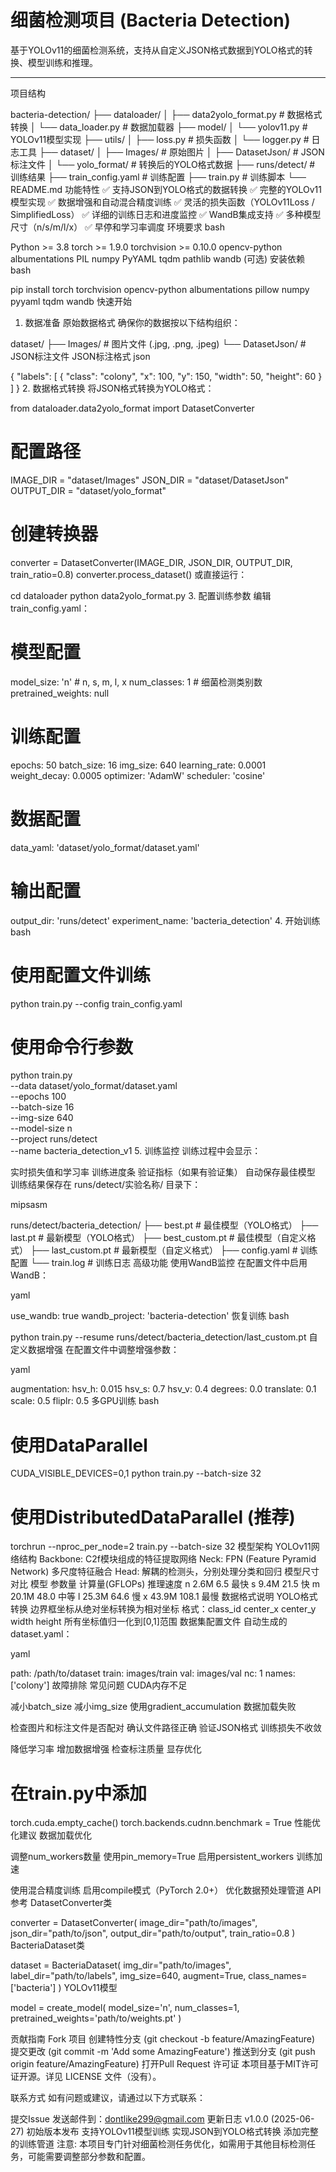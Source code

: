 # 细菌检测项目 (Bacteria Detection)
基于YOLOv11的细菌检测系统，支持从自定义JSON格式数据到YOLO格式的转换、模型训练和推理。

---
项目结构


bacteria-detection/
├── dataloader/
│   ├── data2yolo_format.py    # 数据格式转换
│   └── data_loader.py         # 数据加载器
├── model/
│   └── yolov11.py            # YOLOv11模型实现
├── utils/
│   ├── loss.py               # 损失函数
│   └── logger.py             # 日志工具
├── dataset/
│   ├── Images/               # 原始图片
│   ├── DatasetJson/          # JSON标注文件
│   └── yolo_format/          # 转换后的YOLO格式数据
├── runs/detect/              # 训练结果
├── train_config.yaml         # 训练配置
├── train.py                  # 训练脚本
└── README.md
功能特性
✅ 支持JSON到YOLO格式的数据转换
✅ 完整的YOLOv11模型实现
✅ 数据增强和自动混合精度训练
✅ 灵活的损失函数（YOLOv11Loss / SimplifiedLoss）
✅ 详细的训练日志和进度监控
✅ WandB集成支持
✅ 多种模型尺寸（n/s/m/l/x）
✅ 早停和学习率调度
环境要求
bash


Python >= 3.8
torch >= 1.9.0
torchvision >= 0.10.0
opencv-python
albumentations
PIL
numpy
PyYAML
tqdm
pathlib
wandb (可选)
安装依赖
bash


pip install torch torchvision opencv-python albumentations pillow numpy pyyaml tqdm wandb
快速开始
1. 数据准备
原始数据格式
确保你的数据按以下结构组织：



dataset/
├── Images/           # 图片文件 (.jpg, .png, .jpeg)
└── DatasetJson/      # JSON标注文件
JSON标注格式
json


{
    "labels": [
        {
            "class": "colony",
            "x": 100,
            "y": 150,
            "width": 50,
            "height": 60
        }
    ]
}
2. 数据格式转换
将JSON格式转换为YOLO格式：





from dataloader.data2yolo_format import DatasetConverter

# 配置路径
IMAGE_DIR = "dataset/Images"
JSON_DIR = "dataset/DatasetJson"
OUTPUT_DIR = "dataset/yolo_format"

# 创建转换器
converter = DatasetConverter(IMAGE_DIR, JSON_DIR, OUTPUT_DIR, train_ratio=0.8)
converter.process_dataset()
或直接运行：




cd dataloader
python data2yolo_format.py
3. 配置训练参数
编辑 train_config.yaml：




# 模型配置
model_size: 'n'  # n, s, m, l, x
num_classes: 1   # 细菌检测类别数
pretrained_weights: null

# 训练配置
epochs: 50
batch_size: 16
img_size: 640
learning_rate: 0.0001
weight_decay: 0.0005
optimizer: 'AdamW'
scheduler: 'cosine'

# 数据配置
data_yaml: 'dataset/yolo_format/dataset.yaml'

# 输出配置
output_dir: 'runs/detect'
experiment_name: 'bacteria_detection'
4. 开始训练
bash


# 使用配置文件训练
python train.py --config train_config.yaml

# 使用命令行参数
python train.py \
    --data dataset/yolo_format/dataset.yaml \
    --epochs 100 \
    --batch-size 16 \
    --img-size 640 \
    --model-size n \
    --project runs/detect \
    --name bacteria_detection_v1
5. 训练监控
训练过程中会显示：

实时损失值和学习率
训练进度条
验证指标（如果有验证集）
自动保存最佳模型
训练结果保存在 runs/detect/实验名称/ 目录下：

mipsasm


runs/detect/bacteria_detection/
├── best.pt              # 最佳模型（YOLO格式）
├── last.pt              # 最新模型（YOLO格式）
├── best_custom.pt       # 最佳模型（自定义格式）
├── last_custom.pt       # 最新模型（自定义格式）
├── config.yaml          # 训练配置
└── train.log            # 训练日志
高级功能
使用WandB监控
在配置文件中启用WandB：

yaml


use_wandb: true
wandb_project: 'bacteria-detection'
恢复训练
bash


python train.py --resume runs/detect/bacteria_detection/last_custom.pt
自定义数据增强
在配置文件中调整增强参数：

yaml


augmentation:
  hsv_h: 0.015
  hsv_s: 0.7
  hsv_v: 0.4
  degrees: 0.0
  translate: 0.1
  scale: 0.5
  fliplr: 0.5
多GPU训练
bash


# 使用DataParallel
CUDA_VISIBLE_DEVICES=0,1 python train.py --batch-size 32

# 使用DistributedDataParallel (推荐)
torchrun --nproc_per_node=2 train.py --batch-size 32
模型架构
YOLOv11网络结构
Backbone: C2f模块组成的特征提取网络
Neck: FPN (Feature Pyramid Network) 多尺度特征融合
Head: 解耦的检测头，分别处理分类和回归
模型尺寸对比
模型	参数量	计算量(GFLOPs)	推理速度
n	2.6M	6.5	最快
s	9.4M	21.5	快
m	20.1M	48.0	中等
l	25.3M	64.6	慢
x	43.9M	108.1	最慢
数据格式说明
YOLO格式转换
边界框坐标从绝对坐标转换为相对坐标
格式：class_id center_x center_y width height
所有坐标值归一化到[0,1]范围
数据集配置文件
自动生成的 dataset.yaml：

yaml


path: /path/to/dataset
train: images/train
val: images/val
nc: 1
names: ['colony']
故障排除
常见问题
CUDA内存不足

减小batch_size
减小img_size
使用gradient_accumulation
数据加载失败

检查图片和标注文件是否配对
确认文件路径正确
验证JSON格式
训练损失不收敛

降低学习率
增加数据增强
检查标注质量
显存优化





# 在train.py中添加
torch.cuda.empty_cache()
torch.backends.cudnn.benchmark = True
性能优化建议
数据加载优化

调整num_workers数量
使用pin_memory=True
启用persistent_workers
训练加速

使用混合精度训练
启用compile模式（PyTorch 2.0+）
优化数据预处理管道
API参考
DatasetConverter类



converter = DatasetConverter(
    image_dir="path/to/images",
    json_dir="path/to/json", 
    output_dir="path/to/output",
    train_ratio=0.8
)
BacteriaDataset类



dataset = BacteriaDataset(
    img_dir="path/to/images",
    label_dir="path/to/labels",
    img_size=640,
    augment=True,
    class_names=['bacteria']
)
YOLOv11模型



model = create_model(
    model_size='n',
    num_classes=1,
    pretrained_weights='path/to/weights.pt'
)

贡献指南
Fork 项目
创建特性分支 (git checkout -b feature/AmazingFeature)
提交更改 (git commit -m 'Add some AmazingFeature')
推送到分支 (git push origin feature/AmazingFeature)
打开Pull Request
许可证
本项目基于MIT许可证开源。详见 LICENSE 文件（没有）。

联系方式
如有问题或建议，请通过以下方式联系：

提交Issue
发送邮件到：dontlike299@gmail.com
更新日志
v1.0.0 (2025-06-27)
初始版本发布
支持YOLOv11模型训练
实现JSON到YOLO格式转换
添加完整的训练管道
注意: 本项目专门针对细菌检测任务优化，如需用于其他目标检测任务，可能需要调整部分参数和配置。
